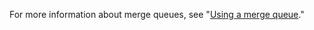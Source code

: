 
For more information about merge queues, see "[Using a merge queue](/repositories/configuring-branches-and-merges-in-your-repository/configuring-pull-request-merges/using-a-merge-queue)."